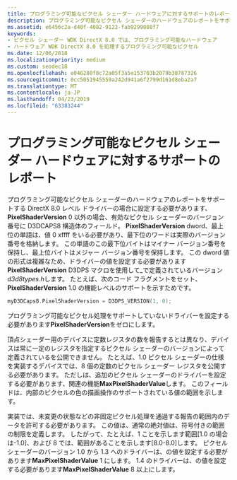 ```yaml
---
title: プログラミング可能なピクセル シェーダー ハードウェアに対するサポートのレポート
description: プログラミング可能なピクセル シェーダーのハードウェアのレポートをサポートする DirectX 8.0 レベル ドライバーの場合は、0 以外の場合、有効なピクセル シェーダーのバージョン番号に D3DCAPS8 構造の PixelShaderVersion フィールドを設定があります。
ms.assetid: e6456c2a-d40f-4082-9122-fab9299808f7
keywords:
- ピクセル シェーダー WDK DirectX 8.0 では、プログラミング可能なハードウェア
- ハードウェア WDK DirectX 8.0 を処理するプログラミング可能なピクセル
ms.date: 12/06/2018
ms.localizationpriority: medium
ms.custom: seodec18
ms.openlocfilehash: e046280f8c72a05f3a5e153703b2079b38787326
ms.sourcegitcommit: 0cc5051945559a242d941a6f2799d161d8eba2a7
ms.translationtype: MT
ms.contentlocale: ja-JP
ms.lasthandoff: 04/23/2019
ms.locfileid: "63383244"
---
```

# <a name="reporting-support-for-programmable-pixel-shader-hardware"></a>プログラミング可能なピクセル シェーダー ハードウェアに対するサポートのレポート

プログラミング可能なピクセル シェーダーのハードウェアのレポートをサポートする DirectX 8.0 レベル ドライバーの場合に設定する必要があります、 **PixelShaderVersion** 0 以外の場合、有効なピクセル シェーダーのバージョン番号に D3DCAPS8 構造体のフィールド。 **PixelShaderVersion** dword、最上位の単語は、値 0 xffff をいる必要があり、最下位のワードは実際のバージョン番号を格納します。 この単語のこの最下位バイトはマイナー バージョン番号を保持し、最上位バイトはメジャー バージョン番号を保持します。 この dword 値の形式は複雑なため、ドライバーの値を設定する必要があります**PixelShaderVersion** D3DPS マクロを使用して\_で定義されているバージョン*d3d8types.h*します。 たとえば、次のコード フラグメントをセット、 **PixelShaderVersion** 1.0 の機能レベルのサポートを示すためです。

```cpp
myD3DCaps8.PixelShaderVersion = D3DPS_VERSION(1, 0);
```

プログラミング可能なピクセル処理をサポートしていないドライバーを設定する必要があります**PixelShaderVersion**をゼロにします。

頂点シェーダー用のデバイスに定数レジスタの数を報告するとは異なり、デバイスは常に一定のレジスタを指定するピクセル シェーダーのバージョンによって定義されているを公開できません。 たとえば、1.0 ピクセル シェーダーの仕様を実装するデバイスでは、8 個の定数のピクセル シェーダー レジスタを公開する必要があります。 ただしは、追加のピクセル シェーダーのドライバーを設定する必要があります、関連の機能**MaxPixelShaderValue**します。 このフィールドは、内部のピクセルの色の描画操作のサポートされている値の範囲を示します。

実装では、未変更の状態などの非固定ピクセル処理を通過する報告の範囲内のデータを許可する必要があります。 この値は、通常の絶対値は、符号付きの範囲の制限を定義します。 したがって、たとえば、1 ことを示します範囲\[1.0 の場合は-1.0\]、および 8 では、範囲があることを示します\[8.0-8.0\]します。 ピクセル シェーダーのバージョン 1.0 から 1.3 へのドライバーは、の値を設定する必要があります**MaxPixelShaderValue** 1 にします。 1.4 のドライバーは、の値を設定する必要があります**MaxPixelShaderValue** 8 以上にします。

 

 





